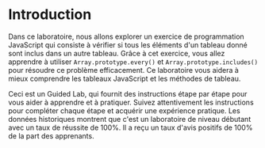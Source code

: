 # Introduction

Dans ce laboratoire, nous allons explorer un exercice de programmation JavaScript qui consiste à vérifier si tous les éléments d'un tableau donné sont inclus dans un autre tableau. Grâce à cet exercice, vous allez apprendre à utiliser `Array.prototype.every()` et `Array.prototype.includes()` pour résoudre ce problème efficacement. Ce laboratoire vous aidera à mieux comprendre les tableaux JavaScript et les méthodes de tableau.

<div class="text-xs text-gray-500 dark:text-gray-400 mt-4 border-t border-l-2 border-gray-300 dark:border-gray-600 pt-2 pl-4">
Ceci est un Guided Lab, qui fournit des instructions étape par étape pour vous aider à apprendre et à pratiquer. Suivez attentivement les instructions pour compléter chaque étape et acquérir une expérience pratique. Les données historiques montrent que c'est un laboratoire de niveau <span class="text-green-600 dark:text-green-400">débutant</span> avec un taux de réussite de <span class="text-green-600 dark:text-green-400">100%</span>. Il a reçu un taux d'avis positifs de <span class="text-primary-600 dark:text-primary-400">100%</span> de la part des apprenants.
</div>
